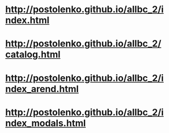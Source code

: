 # http://postolenko.github.io/allbc_2/index.html
# http://postolenko.github.io/allbc_2/catalog.html
# http://postolenko.github.io/allbc_2/index_arend.html
# http://postolenko.github.io/allbc_2/index_modals.html